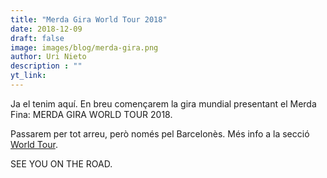 ```yaml
---
title: "Merda Gira World Tour 2018"
date: 2018-12-09
draft: false
image: images/blog/merda-gira.png
author: Uri Nieto
description : ""
yt_link:
---
```


Ja el tenim aquí. En breu començarem la gira mundial presentant el Merda Fina: MERDA GIRA WORLD TOUR 2018.

Passarem per tot arreu, però només pel Barcelonès. Més info a la secció [World Tour](/#team).

SEE YOU ON THE ROAD.

